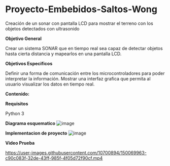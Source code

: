 # Proyecto-Embebidos-Saltos-Wong
Creación de un sonar con pantalla LCD para mostrar el terreno con los objetos detectados con ultrasonido

**Objetivo General**

Crear un sistema SONAR que en tiempo real sea capaz de detectar objetos hasta cierta distancia y mapearlos en una pantalla LCD.

**Objetivos Especificos**

Definir una forma de comunicación entre los microcontroladores para poder interpretar la información.
Mostrar una interfaz grafica que permita al usuario visualizar los datos en tiempo real.

**Contenido:**

**Requisitos**

Python 3

**Diagrama esquematico**
![image](https://user-images.githubusercontent.com/10700894/151806530-575f79fb-1eb4-4ca9-bf21-70f358fbf5c9.png)


**Implementacion de proyecto**
![image](https://user-images.githubusercontent.com/10700894/150068545-ebb15190-bdc2-4ad5-bd29-c37cc053c21c.png)

**Video Prueba**

https://user-images.githubusercontent.com/10700894/150069963-c90c083f-32de-43ff-985f-4f05d72f90cf.mp4

